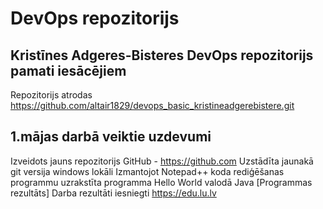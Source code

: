 # DevOps repozitorijs

## Kristīnes Adgeres-Bisteres DevOps repozitorijs pamati iesācējiem
Repozitorijs atrodas https://github.com/altair1829/devops_basic_kristineadgerebistere.git

## 1.mājas darbā veiktie uzdevumi
Izveidots jauns repozitorijs GitHub - https://github.com
Uzstādīta jaunakā git versija windows lokāli
Izmantojot Notepad++ koda rediģēšanas programmu uzrakstīta programma Hello World valodā Java
[Programmas rezultāts] 
Darba rezultāti iesniegti https://edu.lu.lv
